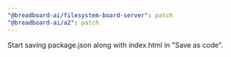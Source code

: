 ```yaml
---
"@breadboard-ai/filesystem-board-server": patch
"@breadboard-ai/a2": patch
---
```


Start saving package.json along with index.html in "Save as code".
